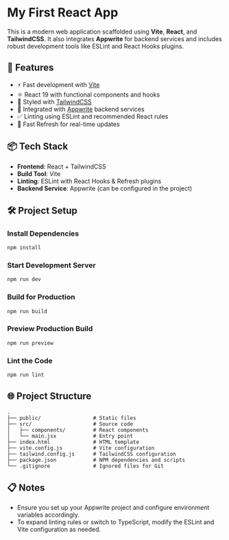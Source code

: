 # My First React App

This is a modern web application scaffolded using **Vite**, **React**, and **TailwindCSS**. It also integrates **Appwrite** for backend services and includes robust development tools like ESLint and React Hooks plugins.

## 🚀 Features

- ⚡️ Fast development with [Vite](https://vitejs.dev/)
- ⚛️ React 19 with functional components and hooks
- 💨 Styled with [TailwindCSS](https://tailwindcss.com/)
- 🔐 Integrated with [Appwrite](https://appwrite.io/) backend services
- ✅ Linting using ESLint and recommended React rules
- 🔁 Fast Refresh for real-time updates

## 📦 Tech Stack

- **Frontend**: React + TailwindCSS
- **Build Tool**: Vite
- **Linting**: ESLint with React Hooks & Refresh plugins
- **Backend Service**: Appwrite (can be configured in the project)

## 🛠️ Project Setup

### Install Dependencies

```bash
npm install
```

### Start Development Server

```bash
npm run dev
```

### Build for Production

```bash
npm run build
```

### Preview Production Build

```bash
npm run preview
```

### Lint the Code

```bash
npm run lint
```

## 🌐 Project Structure

```
.
├── public/                 # Static files
├── src/                    # Source code
│   ├── components/         # React components
│   └── main.jsx            # Entry point
├── index.html              # HTML template
├── vite.config.js          # Vite configuration
├── tailwind.config.js      # TailwindCSS configuration
├── package.json            # NPM dependencies and scripts
└── .gitignore              # Ignored files for Git
```

## 📋 Notes

- Ensure you set up your Appwrite project and configure environment variables accordingly.
- To expand linting rules or switch to TypeScript, modify the ESLint and Vite configuration as needed.

